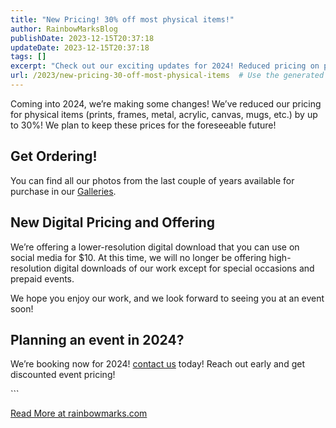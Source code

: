 ```yaml
---
title: "New Pricing! 30% off most physical items!"
author: RainbowMarksBlog
publishDate: 2023-12-15T20:37:18
updateDate: 2023-12-15T20:37:18
tags: []
excerpt: "Check out our exciting updates for 2024! Reduced pricing on physical items by up to 30% and new digital offerings. Don't miss out, visit our galleries and get ordering at rainbowmarks.com."
url: /2023/new-pricing-30-off-most-physical-items  # Use the generated URL with year
---
```

<p>Coming into 2024, we’re making some changes! We’ve reduced our pricing for physical items (prints, frames, metal, acrylic, canvas, mugs, etc.) by up to 30%! We plan to keep these prices for the foreseeable future!</p>  <h2 id="get-ordering">Get Ordering!</h2> <p>You can find all our photos from the last couple of years available for purchase in our <a href="https://photos.rainbowmarks.com/">Galleries</a>.</p>  <h2 id="new-digital-pricing-and-offering">New Digital Pricing and Offering</h2> <p>We’re offering a lower-resolution digital download that you can use on social media for $10. At this time, we will no longer be offering high-resolution digital downloads of our work except for special occasions and prepaid events.</p>  <p>We hope you enjoy our work, and we look forward to seeing you at an event soon!</p>  <h2 id="planning-an-event-in-2024">Planning an event in 2024?</h2> <p>We’re booking now for 2024! <a href="https://www.chrishammond.com/contact">contact us</a> today! Reach out early and get discounted event pricing!</p>  <p>```</p> <a href="https://rainbowmarks.com/Events/2023/12/HolidayPrices">Read More at rainbowmarks.com</a>



